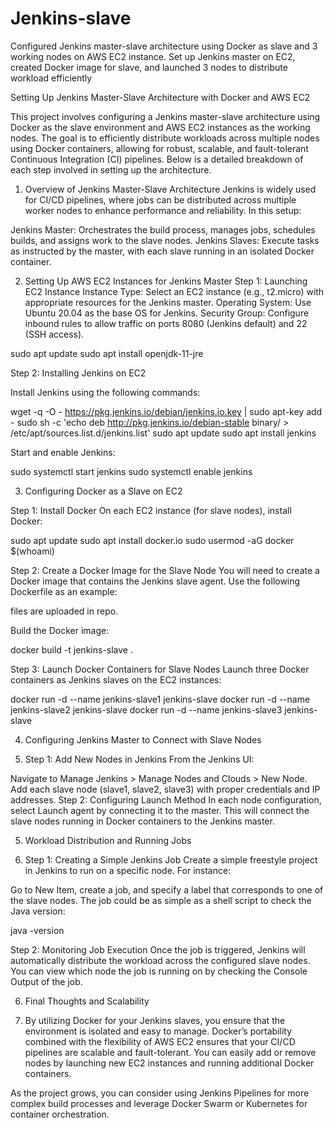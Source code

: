 # Jenkins-slave
Configured Jenkins master-slave architecture using Docker as slave and 3 working nodes on AWS EC2 instance. Set up Jenkins master on EC2, created Docker image for slave, and launched 3 nodes to distribute workload efficiently


Setting Up Jenkins Master-Slave Architecture with Docker and AWS EC2

This project involves configuring a Jenkins master-slave architecture using Docker as the slave environment and AWS EC2 instances as the working nodes. The goal is to efficiently distribute workloads across multiple nodes using Docker containers, allowing for robust, scalable, and fault-tolerant Continuous Integration (CI) pipelines. Below is a detailed breakdown of each step involved in setting up the architecture.

1. Overview of Jenkins Master-Slave Architecture
Jenkins is widely used for CI/CD pipelines, where jobs can be distributed across multiple worker nodes to enhance performance and reliability. In this setup:

Jenkins Master: Orchestrates the build process, manages jobs, schedules builds, and assigns work to the slave nodes.
Jenkins Slaves: Execute tasks as instructed by the master, with each slave running in an isolated Docker container.

2. Setting Up AWS EC2 Instances for Jenkins Master
Step 1: Launching EC2 Instance
Instance Type: Select an EC2 instance (e.g., t2.micro) with appropriate resources for the Jenkins master.
Operating System: Use Ubuntu 20.04 as the base OS for Jenkins.
Security Group: Configure inbound rules to allow traffic on ports 8080 (Jenkins default) and 22 (SSH access).

sudo apt update
sudo apt install openjdk-11-jre

Step 2: Installing Jenkins on EC2

Install Jenkins using the following commands:

wget -q -O - https://pkg.jenkins.io/debian/jenkins.io.key | sudo apt-key add -
sudo sh -c 'echo deb http://pkg.jenkins.io/debian-stable binary/ > /etc/apt/sources.list.d/jenkins.list'
sudo apt update
sudo apt install jenkins

Start and enable Jenkins:

sudo systemctl start jenkins
sudo systemctl enable jenkins


3. Configuring Docker as a Slave on EC2

Step 1: Install Docker
On each EC2 instance (for slave nodes), install Docker:

sudo apt update
sudo apt install docker.io
sudo usermod -aG docker $(whoami)

Step 2: Create a Docker Image for the Slave Node
You will need to create a Docker image that contains the Jenkins slave agent. Use the following Dockerfile as an example:

files are uploaded in repo.

Build the Docker image:

docker build -t jenkins-slave .

Step 3: Launch Docker Containers for Slave Nodes
Launch three Docker containers as Jenkins slaves on the EC2 instances:

docker run -d --name jenkins-slave1 jenkins-slave
docker run -d --name jenkins-slave2 jenkins-slave
docker run -d --name jenkins-slave3 jenkins-slave


4. Configuring Jenkins Master to Connect with Slave Nodes

5. Step 1: Add New Nodes in Jenkins
From the Jenkins UI:

Navigate to Manage Jenkins > Manage Nodes and Clouds > New Node.
Add each slave node (slave1, slave2, slave3) with proper credentials and IP addresses.
Step 2: Configuring Launch Method
In each node configuration, select Launch agent by connecting it to the master. This will connect the slave nodes running in Docker containers to the Jenkins master.

5. Workload Distribution and Running Jobs

6. Step 1: Creating a Simple Jenkins Job
Create a simple freestyle project in Jenkins to run on a specific node. For instance:

Go to New Item, create a job, and specify a label that corresponds to one of the slave nodes.
The job could be as simple as a shell script to check the Java version:

java -version


Step 2: Monitoring Job Execution
Once the job is triggered, Jenkins will automatically distribute the workload across the configured slave nodes. You can view which node the job is running on by checking the Console Output of the job.

6. Final Thoughts and Scalability

7. By utilizing Docker for your Jenkins slaves, you ensure that the environment is isolated and easy to manage. Docker’s portability combined with the flexibility of AWS EC2 ensures that your CI/CD pipelines are scalable and fault-tolerant. You can easily add or remove nodes by launching new EC2 instances and running additional Docker containers.

As the project grows, you can consider using Jenkins Pipelines for more complex build processes and leverage Docker Swarm or Kubernetes for container orchestration.

